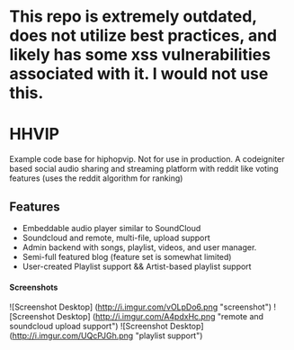 # This repo is extremely outdated, does not utilize best practices, and likely has some xss vulnerabilities associated with it. I would not use this.

HHVIP
======
Example code base for hiphopvip. Not for use in production. A codeigniter based social audio sharing and streaming platform with reddit like voting features (uses the reddit algorithm for ranking)

## Features
- Embeddable audio player similar to SoundCloud
- Soundcloud and remote, multi-file, upload support
- Admin backend with songs, playlist, videos, and user manager.
- Semi-full featured blog (feature set is somewhat limited)
- User-created Playlist support && Artist-based playlist support

#### Screenshots
![Screenshot  Desktop] (http://i.imgur.com/vOLpDo6.png "screenshot")
![Screenshot  Desktop] (http://i.imgur.com/A4pdxHc.png "remote and soundcloud upload support")
![Screenshot  Desktop] (http://i.imgur.com/UQcPJGh.png "playlist support")
